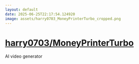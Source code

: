 ```yaml
---
layout: default
date: 2025-06-25T22:17:54.124920
image: assets/harry0703_MoneyPrinterTurbo_cropped.png
---
```


# [harry0703/MoneyPrinterTurbo](https://github.com/harry0703/MoneyPrinterTurbo)

AI video generator
